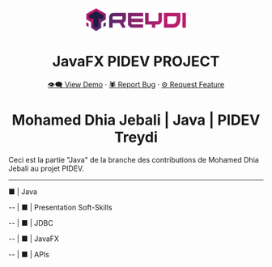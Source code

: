 <a name="readme-top"></a>
<div align="center">

<!-- Add your project logo if you have any -->
<img  width=40% src="readmeImages/treydi3.png" alt="Project logo" >
<h1 align="center"><b>JavaFX PIDEV PROJECT</b></h1> 
<!-- Add your project live demo link here -->
<a href="https://github.com/MoezBenHassen/Treydi-Desktop"> 👁‍🗨 View Demo</a>
·
<!-- Add you issue link here -->
<a href="https://github.com/MoezBenHassen/Treydi-Desktop/issues"> 🕷 Report Bug</a>
·
<!-- Add you issue/discussion link here too -->
<a href="https://github.com/MoezBenHassen/Treydi-Desktop/issues"> ⚙ Request Feature</a>
<br>

 # Mohamed Dhia Jebali | Java | PIDEV Treydi

 </div>
Ceci est la partie "Java" de la branche des contributions de Mohamed Dhia Jebali au projet PIDEV.

------------------------------------------------------------------------------------------------------------------------------------------------------------------------

■ | Java

-- | ■ | Presentation Soft-Skills

-- | ■ | JDBC

-- | ■ | JavaFX

-- | ■ | APIs

